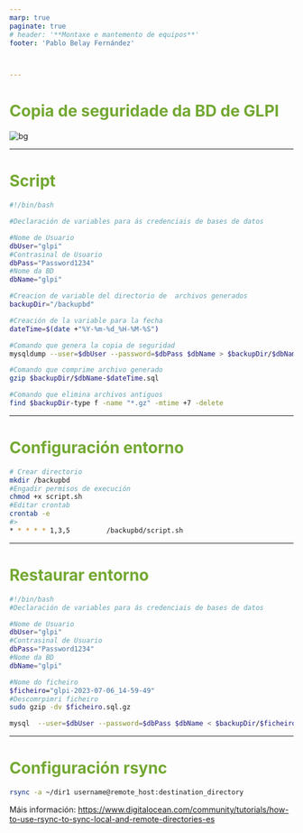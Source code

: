 ```yaml
---
marp: true
paginate: true
# header: '**Montaxe e mantemento de equipos**'
footer: 'Pablo Belay Fernández'



---
```

<!--
Notas para a presentación
-->
# Copia de seguridade da BD de GLPI
![bg ](https://hlassets.paessler.com/common/files/blog/2017/snmp-1-fb.png)
  
<style>
  :root{
     --color-background: #101010;
     --color-foreground: #fff;
  }
  h1{
    color:#73a832;
  }

  h2{
    color:#32a883;
  }

  .anotacion {
  font-size: 10px;
}
</style>

<!-- _colorPreset: dark -->

---
# Script

```sh
#!/bin/bash

#Declaración de variables para ás credenciais de bases de datos

#Nome de Usuario
dbUser="glpi"
#Contrasinal de Usuario
dbPass="Password1234"
#Nome da BD
dbName="glpi"

#Creacion de variable del directorio de  archivos generados
backupDir="/backupbd"

#Creación de la variable para la fecha
dateTime=$(date +"%Y-%m-%d_%H-%M-%S")

#Comando que genera la copia de seguridad
mysqldump --user=$dbUser --password=$dbPass $dbName > $backupDir/$dbName-$dateTime.sql

#Comando que comprime archivo generado
gzip $backupDir/$dbName-$dateTime.sql

#Comando que elimina archivos antiguos
find $backupDir-type f -name "*.gz" -mtime +7 -delete

```
---
# Configuración entorno
```sh 
# Crear directorio 
mkdir /backupbd
#Engadir permisos de execución
chmod +x script.sh
#Editar crontab
crontab -e
#> 
* * * * * 1,3,5         /backupbd/script.sh

```
---
#  Restaurar entorno
```sh
#!/bin/bash
#Declaración de variables para ás credenciais de bases de datos

#Nome de Usuario
dbUser="glpi"
#Contrasinal de Usuario
dbPass="Password1234"
#Nome da BD
dbName="glpi"

#Nome do ficheiro
$ficheiro="glpi-2023-07-06_14-59-49"
#Descomrpimri ficheiro
sudo gzip -dv $ficheiro.sql.gz

mysql  --user=$dbUser --password=$dbPass $dbName < $backupDir/$ficheiro

```

---
# Configuración rsync
```sh 
rsync -a ~/dir1 username@remote_host:destination_directory

```

Máis información: https://www.digitalocean.com/community/tutorials/how-to-use-rsync-to-sync-local-and-remote-directories-es 
